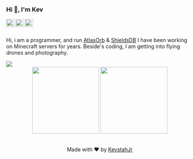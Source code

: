 ### Hi 👋, I'm Kev
<a href="https://discord.gg/7H7sF62yWu">
  <img align="left" alt="Discord" width="22px" src="https://cdn.jsdelivr.net/npm/simple-icons@3.1.0/icons/discord.svg" />
</a>
<a href="https://twitter.com/kevstahjr">
  <img align="left" alt="Twitter" width="22px" src="https://cdn.jsdelivr.net/npm/simple-icons@3.0.1/icons/twitter.svg" />
</a>
<a href="https://www.instagram.com/kevstahjr/">
  <img align="left" alt="Twitter" width="22px" src="https://cdn.jsdelivr.net/npm/simple-icons@3.0.1/icons/instagram.svg" />
</a>
<br />
<br />

Hi, i am a programmer, and run <a href="https://github.com/AtlasOrb">AtlasOrb</a> & <a href="https://github.com/ShieldsDB">ShieldsDB</a> I have been working on Minecraft servers for years. Beside's coding, I am getting into flying drones and photography.

<a href="https://twitter.com/kevstahjr">
  <img src="https://img.shields.io/badge/KevstahJr%232063-%237289DA.svg?&style=for-the-badge&logo=discord&logoColor=white" >
</a>
<div align="center">
<img height="180em" src="https://github-readme-stats.vercel.app/api?username=kevstahjr&show_icons=true&hide_border=true&theme=dark"/>
<img height="180em" src="https://github-readme-stats.vercel.app/api/top-langs/?username=kevstahjr&theme=dark&layout=compact&langs_count=6"/>
</div>
</ul>
<br />

<p align="center">
</ul>
Made with ❤️ by <a href="https://github.com/kevstahjr">KevstahJr</a>
</p>
